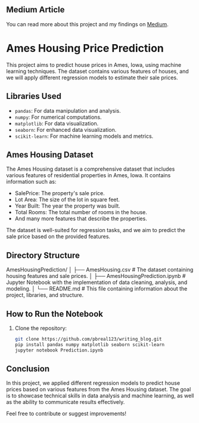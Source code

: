 ## Medium Article

You can read more about this project and my findings on [Medium](https://medium.com/@pramodbhatreal123/from-data-to-dollars-predicting-house-prices-with-ai-d19e93ba3a7d).


# Ames Housing Price Prediction

This project aims to predict house prices in Ames, Iowa, using machine learning techniques. The dataset contains various features of houses, and we will apply different regression models to estimate their sale prices.

## Libraries Used

- `pandas`: For data manipulation and analysis.
- `numpy`: For numerical computations.
- `matplotlib`: For data visualization.
- `seaborn`: For enhanced data visualization.
- `scikit-learn`: For machine learning models and metrics.

## Ames Housing Dataset

The Ames Housing dataset is a comprehensive dataset that includes various features of residential properties in Ames, Iowa. It contains information such as:

- SalePrice: The property's sale price.
- Lot Area: The size of the lot in square feet.
- Year Built: The year the property was built.
- Total Rooms: The total number of rooms in the house.
- And many more features that describe the properties.

The dataset is well-suited for regression tasks, and we aim to predict the sale price based on the provided features.

## Directory Structure

AmesHousingPrediction/ │ ├── AmesHousing.csv # The dataset containing housing features and sale prices. │ ├── AmesHousingPrediction.ipynb # Jupyter Notebook with the implementation of data cleaning, analysis, and modeling. │ └── README.md # This file containing information about the project, libraries, and structure.


## How to Run the Notebook

1. Clone the repository:
   ```bash
   git clone https://github.com/pbreal123/writing_blog.git
   pip install pandas numpy matplotlib seaborn scikit-learn
   jupyter notebook Prediction.ipynb

## Conclusion
In this project, we applied different regression models to predict house prices based on various features from the Ames Housing dataset. The goal is to showcase technical skills in data analysis and machine learning, as well as the ability to communicate results effectively.

Feel free to contribute or suggest improvements!

